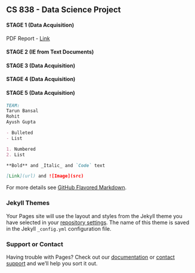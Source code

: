 ## CS 838 - Data Science Project


#### STAGE 1 (Data Acquisition)
PDF Report - [Link](http://pages.cs.wisc.edu/~tarun/cs838/FinalStage1.pdf)

#### STAGE 2 (IE from Text Documents)

#### STAGE 3 (Data Acquisition)

#### STAGE 4 (Data Acquisition)

#### STAGE 5 (Data Acquisition)

```markdown
TEAM:
Tarun Bansal
Rohit 
Ayush Gupta

- Bulleted
- List

1. Numbered
2. List

**Bold** and _Italic_ and `Code` text

[Link](url) and ![Image](src)
```

For more details see [GitHub Flavored Markdown](https://guides.github.com/features/mastering-markdown/).

### Jekyll Themes

Your Pages site will use the layout and styles from the Jekyll theme you have selected in your [repository settings](https://github.com/ayushiitr/cs838/settings). The name of this theme is saved in the Jekyll `_config.yml` configuration file.

### Support or Contact

Having trouble with Pages? Check out our [documentation](https://help.github.com/categories/github-pages-basics/) or [contact support](https://github.com/contact) and we’ll help you sort it out.
